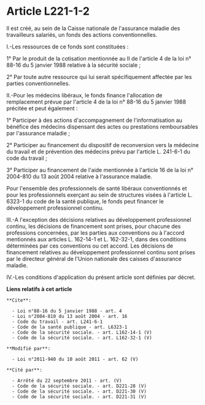 # Article L221-1-2

Il est créé, au sein de la Caisse nationale de l'assurance maladie des travailleurs salariés, un fonds des actions
conventionnelles. 

I.-Les ressources de ce fonds sont constituées : 

1° Par le produit de la cotisation mentionnée au II de l'article 4 de la loi n° 88-16 du 5 janvier 1988 relative à la
sécurité sociale ; 

2° Par toute autre ressource qui lui serait spécifiquement affectée par les parties conventionnelles. 

II.-Pour les médecins libéraux, le fonds finance l'allocation de remplacement prévue par l'article 4 de la loi n° 88-16 du 5
janvier 1988 précitée et peut également : 

1° Participer à des actions d'accompagnement de l'informatisation au bénéfice des médecins dispensant des actes ou
prestations remboursables par l'assurance maladie ; 

2° Participer au financement du dispositif de reconversion vers la médecine du travail et de prévention des médecins prévu
par l'article L. 241-6-1 du code du travail ; 

3° Participer au financement de l'aide mentionnée à l'article 16 de la loi n° 2004-810 du 13 août 2004 relative à l'assurance
maladie. 

Pour l'ensemble des professionnels de santé libéraux conventionnés et pour les professionnels exerçant au sein de structures
visées à l'article L. 6323-1 du code de la santé publique, le fonds peut financer le développement professionnel continu. 

III.-A l'exception des décisions relatives au développement professionnel continu, les décisions de financement sont prises,
pour chacune des professions concernées, par les parties aux conventions ou à l'accord mentionnés aux articles L. 162-14-1 et
L. 162-32-1, dans des conditions déterminées par ces conventions ou cet accord. Les décisions de financement relatives au
développement professionnel continu sont prises par le directeur général de l'Union nationale des caisses d'assurance
maladie. 

IV.-Les conditions d'application du présent article sont définies par décret.

**Liens relatifs à cet article**

	**Cite**:

	  - Loi n°88-16 du 5 janvier 1988 - art. 4
	  - Loi n°2004-810 du 13 août 2004 - art. 16
	  - Code du travail - art. L241-6-1
	  - Code de la santé publique - art. L6323-1
	  - Code de la sécurité sociale. - art. L162-14-1 (V)
	  - Code de la sécurité sociale. - art. L162-32-1 (V)

	**Modifié par**:

	  - Loi n°2011-940 du 10 août 2011 - art. 62 (V)

	**Cité par**:

	  - Arrêté du 22 septembre 2011 - art. (V)
	  - Code de la sécurité sociale. - art. D221-28 (V)
	  - Code de la sécurité sociale. - art. D221-30 (V)
	  - Code de la sécurité sociale. - art. D221-31 (V)
